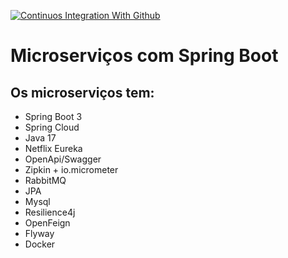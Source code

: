 [![Continuos Integration With Github](https://github.com/herlandio/microservicos-springboot/actions/workflows/docker-publish.yml/badge.svg)](https://github.com/herlandio/microservicos-springboot/actions/workflows/docker-publish.yml)

# Microserviços com Spring Boot

## Os microserviços tem:

- Spring Boot 3
- Spring Cloud
- Java 17
- Netflix Eureka
- OpenApi/Swagger
- Zipkin + io.micrometer
- RabbitMQ
- JPA
- Mysql
- Resilience4j
- OpenFeign
- Flyway
- Docker